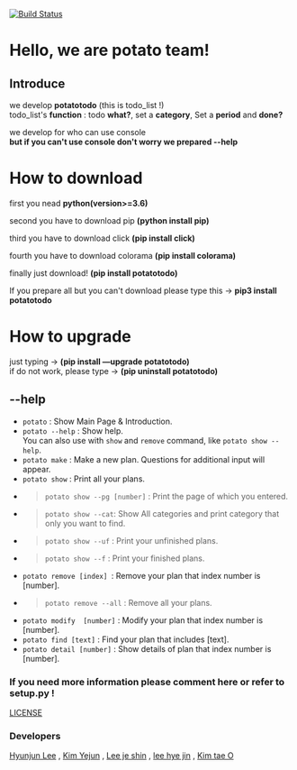 [![Build Status](https://travis-ci.org/bean3/to-do-list.svg?branch=master)](https://travis-ci.org/bean3/to-do-list)

# Hello, we are potato team!

## Introduce
we develop **potatotodo** (this is todo_list !)  
todo_list's **function** : todo **what?**, set a **category**, Set a **period** and **done?** 

we develop for who can use console  
**but if you can't use console don't worry we prepared --help**

# How to download
first you nead **python(version>=3.6)**

second you have to download pip **(python install pip)**

third you have to download click **(pip install click)**

fourth you have to download colorama **(pip install colorama)**  

finally just download! **(pip install potatotodo)**

If you prepare all but you can't download please type this -> **pip3 install potatotodo**  

# How to upgrade  
just typing -> **(pip install —upgrade potatotodo)**  
if do not work, please type -> **(pip uninstall potatotodo)**  

## --help  
* ` potato ` : Show Main Page & Introduction.  
* ` potato --help ` : Show help.    
 You can also use with ` show ` and ` remove ` command, like ` potato show --help `.
* ` potato make ` : Make a new plan. Questions for additional input will appear.    
* ` potato show ` : Print all your plans.  
- > ` potato show --pg [number] ` : Print the page of which you entered.  
- > ` potato show --cat `: Show All categories and print category that only you want to find.  
- > ` potato show --uf ` : Print your unfinished plans.  
- > ` potato show --f ` : Print your finished plans.  
* ` potato remove [index]  `: Remove your plan that index number is [number]. 
- > ` potato remove --all ` : Remove all your plans.
* ` potato modify  [number] ` : Modify your plan that index number is [number].
* ` potato find [text] ` : Find your plan that includes [text].
* ` potato detail [number] ` : Show details of plan that index number is [number].  

### If you need more information please comment here or refer to setup.py !
[LICENSE](https://github.com/bean3/to-do-list/blob/master/LICENSE)

### Developers
[Hyunjun Lee](https://github.com/Alpacadabra/to-do-list) , [Kim Yejun](https://github.com/kyj0701/to-do-list) , [Lee je shin](https://github.com/BeautifulTommorow/to-do-list) , [lee hye jin](https://github.com/bean3/to-do-list) , [Kim tae O](https://github.com/xodh/to-do-list)
